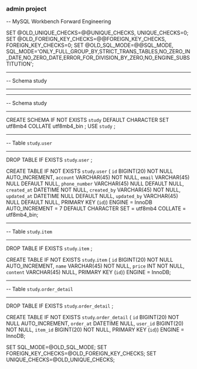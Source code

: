 ### admin project

-- MySQL Workbench Forward Engineering

SET @OLD_UNIQUE_CHECKS=@@UNIQUE_CHECKS, UNIQUE_CHECKS=0;
SET @OLD_FOREIGN_KEY_CHECKS=@@FOREIGN_KEY_CHECKS, FOREIGN_KEY_CHECKS=0;
SET @OLD_SQL_MODE=@@SQL_MODE, SQL_MODE='ONLY_FULL_GROUP_BY,STRICT_TRANS_TABLES,NO_ZERO_IN_DATE,NO_ZERO_DATE,ERROR_FOR_DIVISION_BY_ZERO,NO_ENGINE_SUBSTITUTION';

-- -----------------------------------------------------
-- Schema study
-- -----------------------------------------------------

-- -----------------------------------------------------
-- Schema study
-- -----------------------------------------------------
CREATE SCHEMA IF NOT EXISTS `study` DEFAULT CHARACTER SET utf8mb4 COLLATE utf8mb4_bin ;
USE `study` ;

-- -----------------------------------------------------
-- Table `study`.`user`
-- -----------------------------------------------------
DROP TABLE IF EXISTS `study`.`user` ;

CREATE TABLE IF NOT EXISTS `study`.`user` (
`id` BIGINT(20) NOT NULL AUTO_INCREMENT,
`account` VARCHAR(45) NOT NULL,
`email` VARCHAR(45) NULL DEFAULT NULL,
`phone_number` VARCHAR(45) NULL DEFAULT NULL,
`created_at` DATETIME NOT NULL,
`created_by` VARCHAR(45) NOT NULL,
`updated_at` DATETIME NULL DEFAULT NULL,
`updated_by` VARCHAR(45) NULL DEFAULT NULL,
PRIMARY KEY (`id`))
ENGINE = InnoDB
AUTO_INCREMENT = 7
DEFAULT CHARACTER SET = utf8mb4
COLLATE = utf8mb4_bin;


-- -----------------------------------------------------
-- Table `study`.`item`
-- -----------------------------------------------------
DROP TABLE IF EXISTS `study`.`item` ;

CREATE TABLE IF NOT EXISTS `study`.`item` (
`id` BIGINT(20) NOT NULL AUTO_INCREMENT,
`name` VARCHAR(45) NOT NULL,
`price` INT NOT NULL,
`content` VARCHAR(45) NULL,
PRIMARY KEY (`id`))
ENGINE = InnoDB;


-- -----------------------------------------------------
-- Table `study`.`order_detail`
-- -----------------------------------------------------
DROP TABLE IF EXISTS `study`.`order_detail` ;

CREATE TABLE IF NOT EXISTS `study`.`order_detail` (
`id` BIGINT(20) NOT NULL AUTO_INCREMENT,
`order_at` DATETIME NULL,
`user_id` BIGINT(20) NOT NULL,
`item_id` BIGINT(20) NOT NULL,
PRIMARY KEY (`id`))
ENGINE = InnoDB;


SET SQL_MODE=@OLD_SQL_MODE;
SET FOREIGN_KEY_CHECKS=@OLD_FOREIGN_KEY_CHECKS;
SET UNIQUE_CHECKS=@OLD_UNIQUE_CHECKS;
